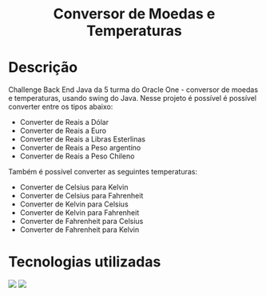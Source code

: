 <h1 align="center">Conversor de Moedas e Temperaturas</h1>

#  Descrição

Challenge Back End Java da 5 turma do Oracle One - conversor de moedas e 
temperaturas, usando swing do Java. Nesse projeto é possível é possível 
converter entre os tipos abaixo:

- Converter de Reais a Dólar
- Converter de Reais a Euro
- Converter de Reais a Libras Esterlinas
- Converter de Reais a Peso argentino
- Converter de Reais a Peso Chileno  

Também é possível converter as seguintes temperaturas:

- Converter de Celsius para Kelvin
- Converter de Celsius para Fahrenheit
- Converter de Kelvin para Celsius
- Converter de Kelvin para Fahrenheit
- Converter de Fahrenheit para Celsius
- Converter de Fahrenheit para Kelvin

# Tecnologias utilizadas

<img src="https://img.shields.io/badge/Java-Versão 17-blue"/>
<img src="https://img.shields.io/badge/Maven-Versão 4.0.0-blue"/>
